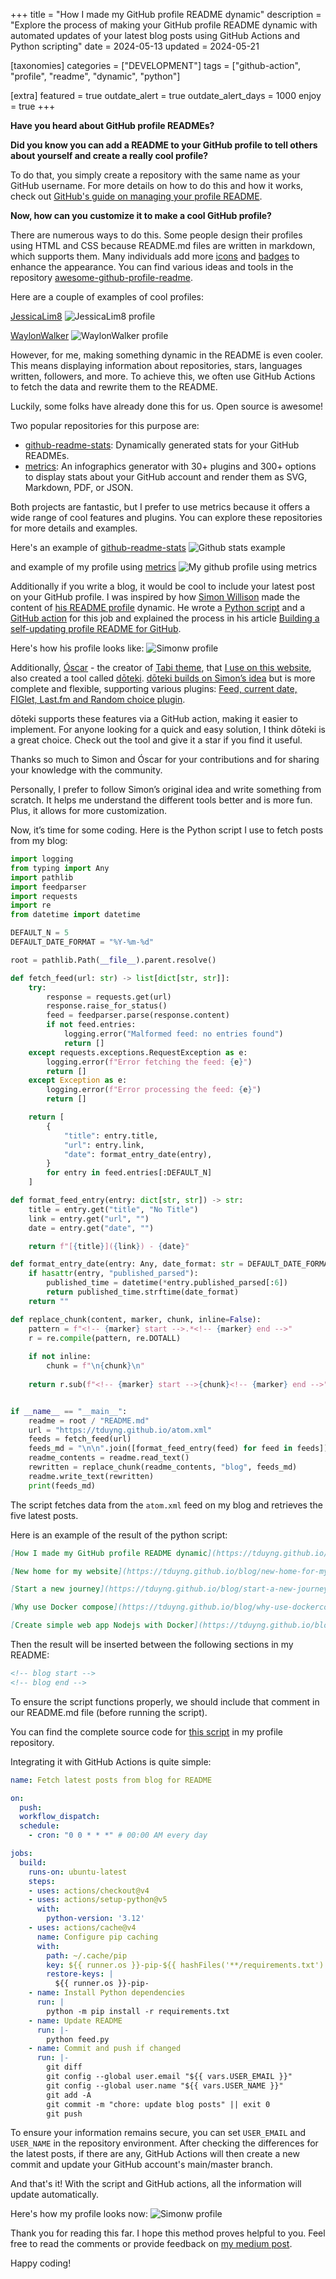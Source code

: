 +++
title = "How I made my GitHub profile README dynamic"
description = "Explore the process of making your GitHub profile README dynamic with automated updates of your latest blog posts using GitHub Actions and Python scripting"
date = 2024-05-13
updated = 2024-05-21

[taxonomies]
categories = ["DEVELOPMENT"]
tags = ["github-action", "profile", "readme", "dynamic", "python"]

[extra]
featured = true
outdate_alert = true
outdate_alert_days = 1000
enjoy = true
+++

**Have you heard about GitHub profile READMEs?**

**Did you know you can add a README to your GitHub profile to tell others about yourself and create a really cool profile?**

To do that, you simply create a repository with the same name as your GitHub username. For more details on how to do this and how it works, check out [GitHub's guide on managing your profile README](https://docs.github.com/en/account-and-profile/setting-up-and-managing-your-github-profile/customizing-your-profile/managing-your-profile-readme).

**Now, how can you customize it to make a cool GitHub profile?**

There are numerous ways to do this. Some people design their profiles using HTML and CSS because README.md files are written in markdown, which supports them. Many individuals add more [icons](https://github.com/tandpfun/skill-icons) and [badges](https://github.com/alexandresanlim/Badges4-README.md-Profile) to enhance the appearance. You can find various ideas and tools in the repository [awesome-github-profile-readme](https://github.com/abhisheknaiidu/awesome-github-profile-readme).

Here are a couple of examples of cool profiles: 

[JessicaLim8](https://github.com/JessicaLim8)
<img src="img/profile1.webp" alt="JessicaLim8 profile" loading="lazy">

[WaylonWalker](https://github.com/WaylonWalker)
<img src="img/profile2.webp" alt="WaylonWalker profile" loading="lazy">

However, for me, making something dynamic in the README is even cooler. This means displaying information about repositories, stars, languages written, followers, and more. To achieve this, we often use GitHub Actions to fetch the data and rewrite them to the README.

Luckily, some folks have already done this for us. Open source is awesome!

Two popular repositories for this purpose are:

- [github-readme-stats](https://github.com/anuraghazra/github-readme-stats): Dynamically generated stats for your GitHub READMEs.
- [metrics](https://github.com/lowlighter/metrics): An infographics generator with 30+ plugins and 300+ options to display stats about your GitHub account and render them as SVG, Markdown, PDF, or JSON.

Both projects are fantastic, but I prefer to use metrics because it offers a wide range of cool features and plugins. You can explore these repositories for more details and examples.

Here's an example of [github-readme-stats](https://github.com/anuraghazra/github-readme-stats)
<img src="img/github_stats.webp" alt="Github stats example" loading="lazy">

and example of my profile using [metrics](https://github.com/lowlighter/metrics)
<img src="img/metrics.svg" alt="My github profile using metrics" loading="lazy">

Additionally if you write a blog, it would be cool to include your latest post on your GitHub profile. I was inspired by how [Simon Willison](https://github.com/simonw) made the content of [his README profile](https://github.com/simonw/simonw) dynamic. He wrote a [Python script](https://github.com/simonw/simonw/blob/main/build_readme.py) and a [GitHub action](https://github.com/simonw/simonw/blob/main/.github/workflows/build.yml) for this job and explained the process in his article [Building a self-updating profile README for GitHub](https://simonwillison.net/2020/Jul/10/self-updating-profile-readme/).

Here's how his profile looks like:
<img src="img/simonw.webp" alt="Simonw profile" loading="lazy">

Additionally, [Óscar](https://osc.garden/) - the creator of [Tabi theme](https://github.com/welpo/tabi), that [I use on this website](https://tduyng.github.io/blog/new-home-for-my-website/), also created a tool called [dōteki](https://github.com/welpo/doteki). [dōteki builds on Simon’s idea](https://osc.garden/blog/doteki-building-a-dynamic-github-profile/) but is more complete and flexible, supporting various plugins: [Feed, current date, FIGlet, Last.fm and Random choice plugin](https://doteki.org/docs/category/plugins).

dōteki supports these features via a GitHub action, making it easier to implement. For anyone looking for a quick and easy solution, I think dōteki is a great choice. Check out the tool and give it a star if you find it useful.

Thanks so much to Simon and Óscar for your contributions and for sharing your knowledge with the community.

Personally, I prefer to follow Simon’s original idea and write something from scratch. It helps me understand the different tools better and is more fun. Plus, it allows for more customization.

Now, it’s time for some coding. Here is the Python script I use to fetch posts from my blog:

```python
import logging
from typing import Any
import pathlib
import feedparser
import requests
import re
from datetime import datetime

DEFAULT_N = 5
DEFAULT_DATE_FORMAT = "%Y-%m-%d"

root = pathlib.Path(__file__).parent.resolve()

def fetch_feed(url: str) -> list[dict[str, str]]:
    try:
        response = requests.get(url)
        response.raise_for_status()
        feed = feedparser.parse(response.content)
        if not feed.entries:
            logging.error("Malformed feed: no entries found")
            return []
    except requests.exceptions.RequestException as e:
        logging.error(f"Error fetching the feed: {e}")
        return []
    except Exception as e:
        logging.error(f"Error processing the feed: {e}")
        return []

    return [
        {
            "title": entry.title,
            "url": entry.link,
            "date": format_entry_date(entry),
        }
        for entry in feed.entries[:DEFAULT_N]
    ]

def format_feed_entry(entry: dict[str, str]) -> str:
    title = entry.get("title", "No Title")
    link = entry.get("url", "")
    date = entry.get("date", "")

    return f"[{title}]({link}) - {date}"

def format_entry_date(entry: Any, date_format: str = DEFAULT_DATE_FORMAT) -> str:
    if hasattr(entry, "published_parsed"):
        published_time = datetime(*entry.published_parsed[:6])
        return published_time.strftime(date_format)
    return ""

def replace_chunk(content, marker, chunk, inline=False):
    pattern = f"<!-- {marker} start -->.*<!-- {marker} end -->"
    r = re.compile(pattern, re.DOTALL)
    
    if not inline:
        chunk = f"\n{chunk}\n"
        
    return r.sub(f"<!-- {marker} start -->{chunk}<!-- {marker} end -->", content)


if __name__ == "__main__":
    readme = root / "README.md"
    url = "https://tduyng.github.io/atom.xml"
    feeds = fetch_feed(url)
    feeds_md = "\n\n".join([format_feed_entry(feed) for feed in feeds])
    readme_contents = readme.read_text()
    rewritten = replace_chunk(readme_contents, "blog", feeds_md)
    readme.write_text(rewritten)
    print(feeds_md)
```

The script fetches data from the `atom.xml` feed on my blog and retrieves the five latest posts.

Here is an example of the result of the python script:
```markdown
[How I made my GitHub profile README dynamic](https://tduyng.github.io/blog/dynamic-github-profile-readme/) - 2024-05-13

[New home for my website](https://tduyng.github.io/blog/new-home-for-my-website/) - 2024-05-11

[Start a new journey](https://tduyng.github.io/blog/start-a-new-journey/) - 2021-05-01

[Why use Docker compose](https://tduyng.github.io/blog/why-use-dockercompose/) - 2021-01-25

[Create simple web app Nodejs with Docker](https://tduyng.github.io/blog/create-simple-project-nodejs-with-docker/) - 2020-12-22
```

Then the result will be inserted between the following sections in my README:

```markdown
<!-- blog start -->
<!-- blog end -->
```
To ensure the script functions properly, we should include that comment in our README.md file (before running the script).

You can find the complete source code for [this script](https://github.com/tduyng/tduyng/blob/master/feed.py) in my profile repository.

Integrating it with GitHub Actions is quite simple:

```yaml
name: Fetch latest posts from blog for README

on:
  push:
  workflow_dispatch:
  schedule:
    - cron: "0 0 * * *" # 00:00 AM every day

jobs:
  build:
    runs-on: ubuntu-latest
    steps:
    - uses: actions/checkout@v4
    - uses: actions/setup-python@v5
      with:
        python-version: '3.12'
    - uses: actions/cache@v4
      name: Configure pip caching
      with:
        path: ~/.cache/pip
        key: ${{ runner.os }}-pip-${{ hashFiles('**/requirements.txt') }}
        restore-keys: |
          ${{ runner.os }}-pip-
    - name: Install Python dependencies
      run: |
        python -m pip install -r requirements.txt
    - name: Update README
      run: |-
        python feed.py
    - name: Commit and push if changed
      run: |-
        git diff
        git config --global user.email "${{ vars.USER_EMAIL }}"
        git config --global user.name "${{ vars.USER_NAME }}"
        git add -A
        git commit -m "chore: update blog posts" || exit 0
        git push

```

To ensure your information remains secure, you can set `USER_EMAIL` and `USER_NAME` in the repository environment. After checking the differences for the latest posts, if there are any, GitHub Actions will then create a new commit and update your GitHub account's main/master branch.

And that's it! With the script and GitHub actions, all the information will update automatically.

Here's how my profile looks now:
<img src="img/tduyng.webp" alt="Simonw profile" loading="lazy">

Thank you for reading this far. I hope this method proves helpful to you. Feel free to read the comments or provide feedback on [my medium post](https://tduyng.medium.com/how-i-made-my-github-profile-readme-dynamic-933967d268ea).

Happy coding!